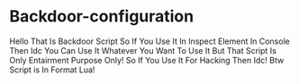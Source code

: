 # Backdoor-configuration
Hello That Is Backdoor Script So If You Use It In Inspect Element In Console Then Idc You Can Use It Whatever You Want To Use It But That Script Is Only Entairment Purpose Only! So If You Use It For Hacking Then Idc!
Btw Script is In Format Lua!
